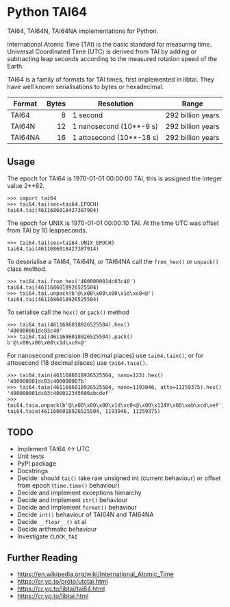 # Python TAI64

TAI64, TAI64N, TAI64NA implementations for Python.

International Atomic Time (TAI) is the basic standard for measuring time.
Universal Coordinated Time (UTC) is derived from TAI by adding or subtracting
leap seconds according to the measured rotation speed of the Earth.

TAI64 is a family of formats for TAI times, first implemented in libtai.
They have well known serialisations to bytes or hexadecimal.

| Format  | Bytes |         Resolution       |       Range       |
| ------- | ----: | -------------------------| ----------------- |
| TAI64   |     8 | 1 second                 | 292 billion years |
| TAI64N  |    12 | 1 nanosecond (10**-9 s)  | 292 billion years |
| TAI64NA |    16 | 1 attosecond (10**-18 s) | 292 billion years |

## Usage

The epoch for TAI64 is 1970-01-01 00:00:00 TAI, this is assigned the integer value 2**62.

```pycon
>>> import tai64
>>> tai64.tai(sec=tai64.EPOCH)
tai64.tai(4611686018427387904)
```

The epoch for UNIX is 1970-01-01 00:00:10 TAI. At the time UTC was offset
from TAI by 10 leapseconds.

```pycon
>>> tai64.tai(sec=tai64.UNIX_EPOCH)
tai64.tai(4611686018427387914)
```

To deserialise a TAI64, TAI64N, or TAI64NA call the `from_hex()` or
`unpack()` class method.

```pycon
>>> tai64.tai.from_hex('400000001dc03c40')
tai64.tai(4611686018926525504)
>>> tai64.tai.unpack(b'@\x00\x00\x00\x1d\xc0<@')
tai64.tai(4611686018926525504)
```

To serialise call the `hex()` or `pack()` method

```pycon
>>> tai64.tai(4611686018926525504).hex()
'400000001dc03c40'
>>> tai64.tai(4611686018926525504).pack()
b'@\x00\x00\x00\x1d\xc0<@'
```

For nanosecond precision (9 decimal places) use `tai64.tain()`,
or for attosecond (18 decimal places) use `tai64.taia()`.

```pycon
>>> tai64.tain(4611686018926525504, nano=123).hex()
'400000001dc03c400000007b'
>>> tai64.taia(4611686018926525504, nano=1193046, atto=11259375).hex()
'400000001dc03c400012345600abcdef'
>>> tai64.taia.unpack(b'@\x00\x00\x00\x1d\xc0<@\x00\x124V\x00\xab\xcd\xef')
tai64.taia(4611686018926525504, 1193046, 11259375)
```

## TODO

- Implement TAI64 <-> UTC
- Unit tests
- PyPI package
- Docstrings
- Decide: should `tai()` take raw unsigned int (current behaviour) or offset from epoch (`time.time()` behaviour)
- Decide and implement exceptions hierarchy
- Decide and implement `str()` behaviour
- Decide and implement `format()` behaviour
- Decide `int()` behaviour of TAI64N and TAI64NA
- Decide `__floor__()` et al
- Decide arithmatic behaviour
- Investigate `CLOCK_TAI`

## Further Reading
- https://en.wikipedia.org/wiki/International_Atomic_Time
- https://cr.yp.to/proto/utctai.html
- https://cr.yp.to/libtai/tai64.html
- https://cr.yp.to/libtai.html
